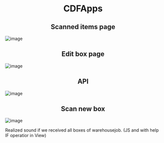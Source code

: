 <h1 align="Center">CDFApps</h1>
<h2 align="Center">Scanned items page</h2>

![image](https://user-images.githubusercontent.com/69418373/236792488-f9cc8139-4396-401b-965d-58c42913b3c4.png)

<h2 align="Center">Edit box page</h2>

![image](https://user-images.githubusercontent.com/69418373/236792636-a78c865f-6fff-4db2-903d-c099fdd6f565.png)

<h2 align="Center">API</h2>

![image](https://user-images.githubusercontent.com/69418373/236792739-71b71e94-8d25-46ef-9bfe-5129438ad34d.png)

<h2 align="Center">Scan new box</h2>

![image](https://user-images.githubusercontent.com/69418373/236793584-9d10db87-9581-445e-8686-97343ed0e06b.png)

Realized sound if we received all boxes of warehousejob. (JS and with help IF operatior in View)
